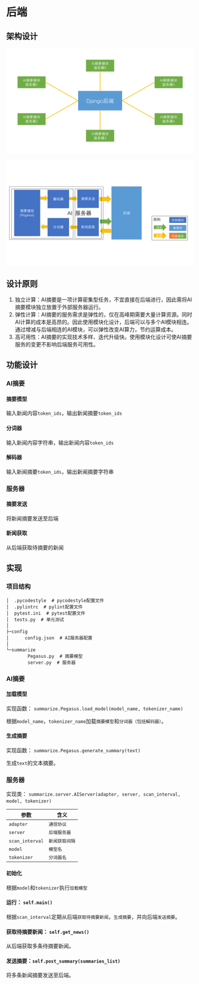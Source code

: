 # 后端

## 架构设计

![后端-AI设计](../images/后端-AI.png)

![AI整体设计](../images/AI.png)

## 设计原则

1. 独立计算：AI摘要是一项计算密集型任务，不宜直接在后端进行，因此需将AI摘要模块独立放置于外部服务器运行。
2. 弹性计算：AI摘要的服务需求是弹性的，仅在高峰期需要大量计算资源。同时AI计算的成本是高昂的。因此使用模块化设计，后端可以与多个AI模块相连。通过增减与后端相连的AI模块，可以弹性改变AI算力，节约运算成本。
3. 高可用性：AI摘要的实现技术多样、迭代升级快。使用模块化设计可使AI摘要服务的变更不影响后端服务可用性。

## 功能设计

### AI摘要

#### 摘要模型
输入新闻内容`token_ids`，输出新闻摘要`token_ids`

#### 分词器
输入新闻内容字符串，输出新闻内容`token_ids`

#### 解码器
输入新闻摘要`token_ids`，输出新闻摘要字符串

### 服务器

#### 摘要发送
将新闻摘要发送至后端

#### 新闻获取
从后端获取待摘要的新闻

## 实现

### 项目结构
```
│  .pycodestyle  # pycodestyle配置文件
│  .pylintrc  # pylint配置文件
│  pytest.ini  # pytest配置文件
│  tests.py  # 单元测试
│
├─config
│      config.json  # AI服务器配置
│
└─summarize
        Pegasus.py  # 摘要模型
        server.py  # 服务器
```

### AI摘要

#### 加载模型
实现函数： `summarize.Pegasus.load_model(model_name, tokenizer_name)`

根据`model_name`，`tokenizer_name`加载`摘要模型`和`分词器（包括解码器）`。

#### 生成摘要
实现函数： `summarize.Pegasus.generate_summary(text)`

生成`text`的文本摘要。

### 服务器
实现类： `summarize.server.AIServer(adapter, server, scan_interval, model, tokenizer)`

| 参数              | 含义            |
| ----------------- | --------------- |
| `adapter`         | `通信协议`      |
| `server`          | `后端服务器`    |
| `scan_interval`   | `新闻获取间隔`  |
| `model`           | `模型名`        |
| `tokenizer`       | `分词器名`      |

#### 初始化
根据`model`和`tokenizer`执行`加载模型`

#### 运行： `self.main()`
根据`scan_interval`定期从后端`获取待摘要新闻`，`生成摘要`，并向后端`发送摘要`。

#### 获取待摘要新闻： `self.get_news()`
从后端获取多条待摘要新闻。

#### 发送摘要：`self.post_summary(summaries_list)`
将多条新闻摘要发送至后端。
